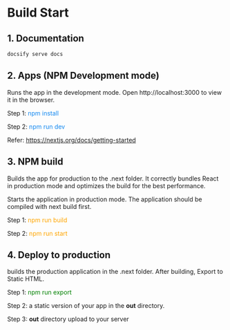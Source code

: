 # Build Start

## 1. Documentation

```bash
docsify serve docs
```

## 2. Apps (NPM Development mode)
Runs the app in the development mode.
Open http://localhost:3000 to view it in the browser.

Step 1: <span style="color: #1589F0"> npm install </span>

Step 2: <span style="color: #1589F0"> npm run dev </span>

Refer: https://nextjs.org/docs/getting-started

## 3. NPM build
Builds the app for production to the .next folder. 
It correctly bundles React in production mode and optimizes the build for the best performance.

Starts the application in production mode. 
The application should be compiled with next build first.

Step 1: <span style="color: orange">npm run build</span>

Step 2: <span style="color: orange">npm run start</span>

## 4. Deploy to production

builds the production application in the .next folder. 
After building, Export to Static HTML.

  Step 1: <span style="color: green">npm run export</span>
  
  Step 2: a static version of your app in the **out** directory.
  
  Step 3:  **out** directory upload to your server
